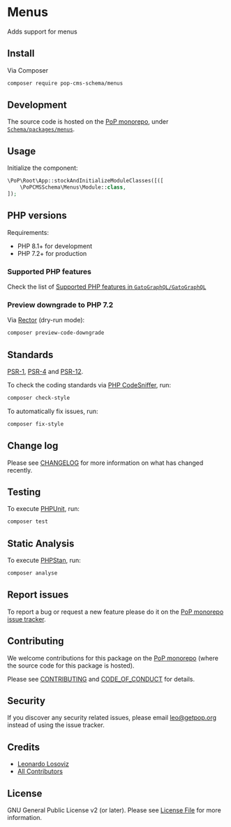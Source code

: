 # Menus

<!--
[![Build Status][ico-travis]][link-travis]
[![Quality Score][ico-code-quality]][link-code-quality]
[![Software License][ico-license]](LICENSE.md)
[![Latest Version on Packagist][ico-version]][link-packagist]
[![Coverage Status][ico-scrutinizer]][link-scrutinizer]
[![Total Downloads][ico-downloads]][link-downloads]
-->

Adds support for menus

## Install

Via Composer

``` bash
composer require pop-cms-schema/menus
```

## Development

The source code is hosted on the [PoP monorepo](https://github.com/GatoGraphQL/GatoGraphQL), under [`Schema/packages/menus`](https://github.com/GatoGraphQL/GatoGraphQL/tree/master/layers/Schema/packages/menus).

## Usage

Initialize the component:

``` php
\PoP\Root\App::stockAndInitializeModuleClasses([([
    \PoPCMSSchema\Menus\Module::class,
]);
```

## PHP versions

Requirements:

- PHP 8.1+ for development
- PHP 7.2+ for production

### Supported PHP features

Check the list of [Supported PHP features in `GatoGraphQL/GatoGraphQL`](https://github.com/GatoGraphQL/GatoGraphQL/blob/master/docs/supported-php-features.md)

### Preview downgrade to PHP 7.2

Via [Rector](https://github.com/rectorphp/rector) (dry-run mode):

```bash
composer preview-code-downgrade
```

## Standards

[PSR-1](https://www.php-fig.org/psr/psr-1), [PSR-4](https://www.php-fig.org/psr/psr-4) and [PSR-12](https://www.php-fig.org/psr/psr-12).

To check the coding standards via [PHP CodeSniffer](https://github.com/squizlabs/PHP_CodeSniffer), run:

``` bash
composer check-style
```

To automatically fix issues, run:

``` bash
composer fix-style
```

## Change log

Please see [CHANGELOG](CHANGELOG.md) for more information on what has changed recently.

## Testing

To execute [PHPUnit](https://phpunit.de/), run:

``` bash
composer test
```

## Static Analysis

To execute [PHPStan](https://github.com/phpstan/phpstan), run:

``` bash
composer analyse
```

## Report issues

To report a bug or request a new feature please do it on the [PoP monorepo issue tracker](https://github.com/GatoGraphQL/GatoGraphQL/issues).

## Contributing

We welcome contributions for this package on the [PoP monorepo](https://github.com/GatoGraphQL/GatoGraphQL) (where the source code for this package is hosted).

Please see [CONTRIBUTING](CONTRIBUTING.md) and [CODE_OF_CONDUCT](CODE_OF_CONDUCT.md) for details.

## Security

If you discover any security related issues, please email leo@getpop.org instead of using the issue tracker.

## Credits

- [Leonardo Losoviz][link-author]
- [All Contributors][link-contributors]

## License

GNU General Public License v2 (or later). Please see [License File](LICENSE.md) for more information.

[ico-version]: https://img.shields.io/packagist/v/pop-cms-schema/menus.svg?style=flat-square
[ico-license]: https://img.shields.io/badge/license-GPLv2-brightgreen.svg?style=flat-square
[ico-travis]: https://img.shields.io/travis/pop-cms-schema/menus/master.svg?style=flat-square
[ico-scrutinizer]: https://img.shields.io/scrutinizer/coverage/g/pop-cms-schema/menus.svg?style=flat-square
[ico-code-quality]: https://img.shields.io/scrutinizer/g/pop-cms-schema/menus.svg?style=flat-square
[ico-downloads]: https://img.shields.io/packagist/dt/pop-cms-schema/menus.svg?style=flat-square

[link-packagist]: https://packagist.org/packages/pop-cms-schema/menus
[link-travis]: https://travis-ci.org/pop-cms-schema/menus
[link-scrutinizer]: https://scrutinizer-ci.com/g/pop-cms-schema/menus/code-structure
[link-code-quality]: https://scrutinizer-ci.com/g/pop-cms-schema/menus
[link-downloads]: https://packagist.org/packages/pop-cms-schema/menus
[link-author]: https://github.com/leoloso
[link-contributors]: ../../../../../../contributors
